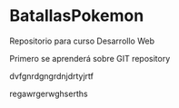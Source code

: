 # BatallasPokemon
Repositorio para curso Desarrollo Web

Primero se aprenderá sobre GIT repository

dvfgnrdgngrdnjdrtyjrtf


regawrgerwghserths